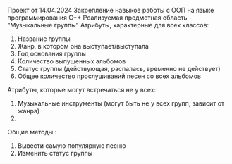 Проект от 14.04.2024
Закрепление навыков работы с ООП на языке программирования C++
Реализуемая предметная область - "Музыкальные группы"
Атрибуты, характерные для всех классов:
1. Название группы
2. Жанр, в котором она выступает/выступала
3. Год основания группы
4. Количество выпущенных альбомов
5. Статус группы (действующая, распалась, временно не действует)
6. Общее количество прослушиваний песен со всех альбомов


Атрибуты, которые могут встречаться не у всех:
1. Музыкальные инструменты (могут быть не у всех групп, зависит от жанра)
2. 

Общие методы :
1. Вывести самую популярную песню
2. Изменить статус группы


